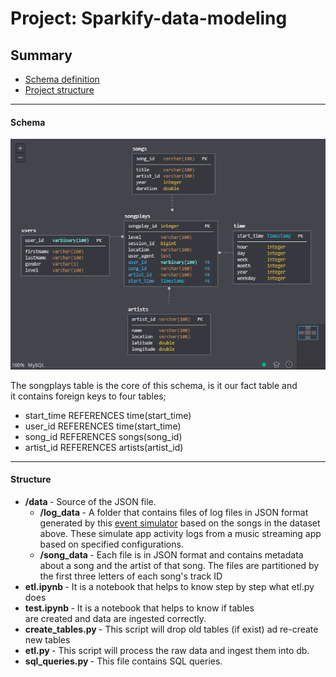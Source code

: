 # Project: Sparkify-data-modeling 

## Summary
* [Schema definition](#Schema)
* [Project structure](#Structure)
--------------------------------------------


#### Schema

![schema](schema.PNG)


The songplays table is the core of this schema, is it our fact table and <br>
it contains foreign keys to four tables;
* start_time REFERENCES time(start_time)
* user_id REFERENCES time(start_time)
* song_id REFERENCES songs(song_id)
* artist_id REFERENCES artists(artist_id)

--------------------------------------------

#### Structure

* <b> /data </b> - Source of the JSON file.
  * <b> /log_data </b> - A folder that contains files of log files in JSON format generated by this [event simulator](https://github.com/Interana/eventsim) based on the songs in the dataset above. These simulate app activity logs from a music streaming app based on specified configurations.
  * <b> /song_data </b> -  Each file is in JSON format and contains metadata about a song and the artist of that song. The files are partitioned by the first three letters of each song's track ID
* <b> etl.ipynb </b> - It is a notebook that helps to know step by step what etl.py does
* <b> test.ipynb </b> - It is a notebook that helps to know if tables
  <br> are created and data are ingested correctly.
* <b> create_tables.py </b> - This script will drop old tables (if exist) ad re-create new tables
* <b> etl.py </b> - This script will process the raw data and ingest them into db.
* <b> sql_queries.py </b> - This file contains SQL queries. 


